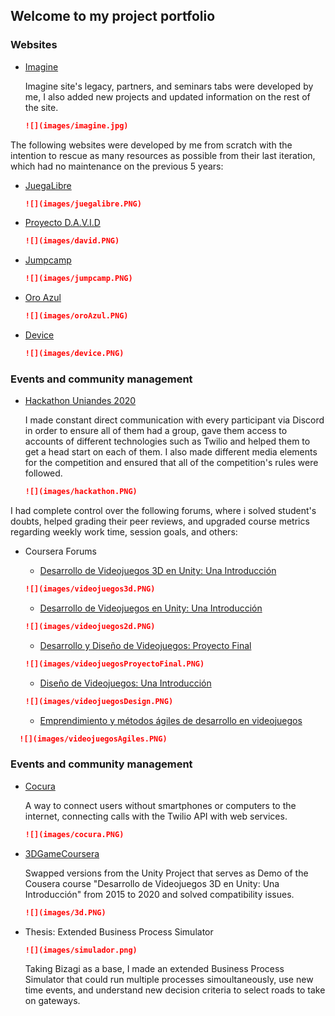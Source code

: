 ## Welcome to my project portfolio

### Websites

- [Imagine](https://imagine.uniandes.edu.co/)

  Imagine site's legacy, partners, and seminars tabs were developed by me, I also added new projects and updated information on the rest of the site.
  ```markdown
  ![](images/imagine.jpg)
  ```
    
The following websites were developed by me from scratch with the intention to rescue as many resources as possible from their last iteration, which had no maintenance on the previous 5 years:

- [JuegaLibre](https://juegalibre.virtual.uniandes.edu.co/) 
  
    ```markdown
  ![](images/juegalibre.PNG)
  ```
  
- [Proyecto D.A.V.I.D](https://juegos.virtual.uniandes.edu.co/) 

  ```markdown
  ![](images/david.PNG)
  ```  

- [Jumpcamp](https://jumpcamp.virtual.uniandes.edu.co/) 
  
    ```markdown
  ![](images/jumpcamp.PNG)
  ```  
  
- [Oro Azul](https://sistemasproyectos.uniandes.edu.co/imagine/MuseoOro/) 

  ```markdown
  ![](images/oroAzul.PNG)
  ```
  

- [Device](https://device.virtual.uniandes.edu.co/) 

  ```markdown
  ![](images/device.PNG)
  ```

### Events and community management

- [Hackathon Uniandes 2020](https://hackathon-uniandes-2020.devpost.com/) 

  I made constant direct communication with every participant via Discord in order to ensure all of them had a group, gave them access to accounts of different technologies such as Twilio and helped them to get a head start on each of them. I also made different media elements for the competition and ensured that all of the competition's rules were followed.

  ```markdown
  ![](images/hackathon.PNG)
  ```


I had complete control over the following forums, where i solved student's doubts, helped grading their peer reviews, and upgraded course metrics regarding weekly work time, session goals, and others:

- Coursera Forums

  - [Desarrollo de Videojuegos 3D en Unity: Una Introducción](https://www.coursera.org/learn/juegos-3d/home/welcome) 

  ```markdown
  ![](images/videojuegos3d.PNG)
  ```

  - [Desarrollo de Videojuegos en Unity: Una Introducción](https://www.coursera.org/learn/desarrollo-videojuegos-unity/home/welcome) 

  ```markdown
  ![](images/videojuegos2d.PNG)
  ```
  
  - [Desarrollo y Diseño de Videojuegos: Proyecto Final](https://www.coursera.org/learn/proyecto-desarrollo-videojuegos/home/welcome) 

  ```markdown
  ![](images/videojuegosProyectoFinal.PNG)
  ```

  - [Diseño de Videojuegos: Una Introducción](https://www.coursera.org/learn/diseno-videojuegos-intro/home/welcome) 

  ```markdown
  ![](images/videojuegosDesign.PNG)
  ```

  - [Emprendimiento y métodos ágiles de desarrollo en videojuegos](https://www.coursera.org/learn/videojuegos-emprendimiento/home/welcome) 

```markdown
  ![](images/videojuegosAgiles.PNG)
  ```

### Events and community management

- [Cocura](https://www.youtube.com/watch?v=Z3pk4G4yuco&ab_channel=CubxOW) 

  A way to connect users without smartphones or computers to the internet, connecting calls with the Twilio API with web services.  
  
  ```markdown
  ![](images/cocura.PNG)
  ```
  
- [3DGameCoursera](https://github.com/dfcubillos10/3DGameCoursera) 

  Swapped versions from the Unity Project that serves as Demo of the Cousera course "Desarrollo de Videojuegos 3D en Unity: Una Introducción" from 2015 to 2020 and solved compatibility issues.

  ```markdown
  ![](images/3d.PNG)
  ```

- Thesis: Extended Business Process Simulator
  
  ```markdown
  ![](images/simulador.png)
  ```
  
  Taking Bizagi as a base, I made an extended Business Process Simulator that could run multiple processes simoultaneously, use new time events, and understand new decision criteria to select roads to take on gateways.
  
